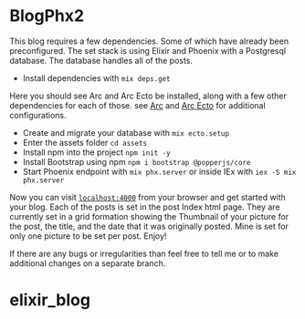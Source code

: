 # BlogPhx2

This blog requires a few dependencies. Some of which have already been preconfigured.
The set stack is using Elixir and Phoenix with a Postgresql database. The database handles
all of the posts.

  * Install dependencies with `mix deps.get`

  Here you should see Arc and Arc Ecto be installed, along with a few other dependencies for
  each of those.
  see [Arc](https://github.com/stavro/arc#configuration) and [Arc Ecto](https://github.com/stavro/arc_ecto)
  for additional configurations.
  * Create and migrate your database with `mix ecto.setup`
  * Enter the assets folder `cd assets`
  * Install npm into the project `npm init -y`
  * Install Bootstrap using npm `npm i bootstrap @popperjs/core`
  * Start Phoenix endpoint with `mix phx.server` or inside IEx with `iex -S mix phx.server`

Now you can visit [`localhost:4000`](http://localhost:4000) from your browser and get started with your blog.
Each of the posts is set in the post Index html page. They are currently set in a grid formation showing the
Thumbnail of your picture for the post, the title, and the date that it was originally posted. Mine is set for
only one picture to be set per post. Enjoy!

If there are any bugs or irregularities than feel free to tell me or to make additional changes on a separate 
branch.

# elixir_blog

